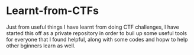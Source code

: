 # Learnt-from-CTFs

Just from useful things I have learnt from doing CTF challenges, I have started this off as a private repository in order to buil up some useful tools for everyone that I found helpful, along with some codes and hopw to help other bginners learn as well.
